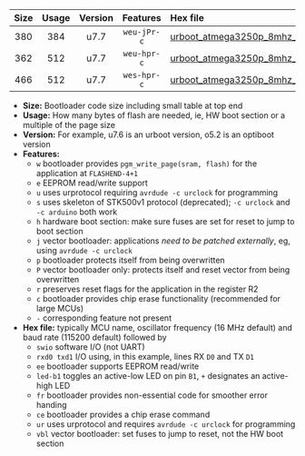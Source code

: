 |Size|Usage|Version|Features|Hex file|
|:-:|:-:|:-:|:-:|:--|
|380|384|u7.7|`weu-jPr-c`|[urboot_atmega3250p_8mhz_230400bps_swio_rxe0_txe1_ee_led+b7_fr_ce_ur_vbl.hex](https://raw.githubusercontent.com/stefanrueger/urboot.hex/main/cores/megacore/atmega3250p/fcpu_8mhz/230400_bps/urboot_atmega3250p_8mhz_230400bps_swio_rxe0_txe1_ee_led+b7_fr_ce_ur_vbl.hex)|
|362|512|u7.7|`weu-hpr-c`|[urboot_atmega3250p_8mhz_230400bps_swio_rxe0_txe1_ee_led+b7_fr_ce_ur.hex](https://raw.githubusercontent.com/stefanrueger/urboot.hex/main/cores/megacore/atmega3250p/fcpu_8mhz/230400_bps/urboot_atmega3250p_8mhz_230400bps_swio_rxe0_txe1_ee_led+b7_fr_ce_ur.hex)|
|466|512|u7.7|`wes-hpr-c`|[urboot_atmega3250p_8mhz_230400bps_swio_rxe0_txe1_ee_led+b7_fr_ce.hex](https://raw.githubusercontent.com/stefanrueger/urboot.hex/main/cores/megacore/atmega3250p/fcpu_8mhz/230400_bps/urboot_atmega3250p_8mhz_230400bps_swio_rxe0_txe1_ee_led+b7_fr_ce.hex)|

- **Size:** Bootloader code size including small table at top end
- **Usage:** How many bytes of flash are needed, ie, HW boot section or a multiple of the page size
- **Version:** For example, u7.6 is an urboot version, o5.2 is an optiboot version
- **Features:**
  + `w` bootloader provides `pgm_write_page(sram, flash)` for the application at `FLASHEND-4+1`
  + `e` EEPROM read/write support
  + `u` uses urprotocol requiring `avrdude -c urclock` for programming
  + `s` uses skeleton of STK500v1 protocol (deprecated); `-c urclock` and `-c arduino` both work
  + `h` hardware boot section: make sure fuses are set for reset to jump to boot section
  + `j` vector bootloader: applications *need to be patched externally*, eg, using `avrdude -c urclock`
  + `p` bootloader protects itself from being overwritten
  + `P` vector bootloader only: protects itself and reset vector from being overwritten
  + `r` preserves reset flags for the application in the register R2
  + `c` bootloader provides chip erase functionality (recommended for large MCUs)
  + `-` corresponding feature not present
- **Hex file:** typically MCU name, oscillator frequency (16 MHz default) and baud rate (115200 default) followed by
  + `swio` software I/O (not UART)
  + `rxd0 txd1` I/O using, in this example, lines RX `D0` and TX `D1`
  + `ee` bootloader supports EEPROM read/write
  + `led-b1` toggles an active-low LED on pin `B1`, `+` designates an active-high LED
  + `fr` bootloader provides non-essential code for smoother error handing
  + `ce` bootloader provides a chip erase command
  + `ur` uses urprotocol and requires `avrdude -c urclock` for programming
  + `vbl` vector bootloader: set fuses to jump to reset, not the HW boot section
